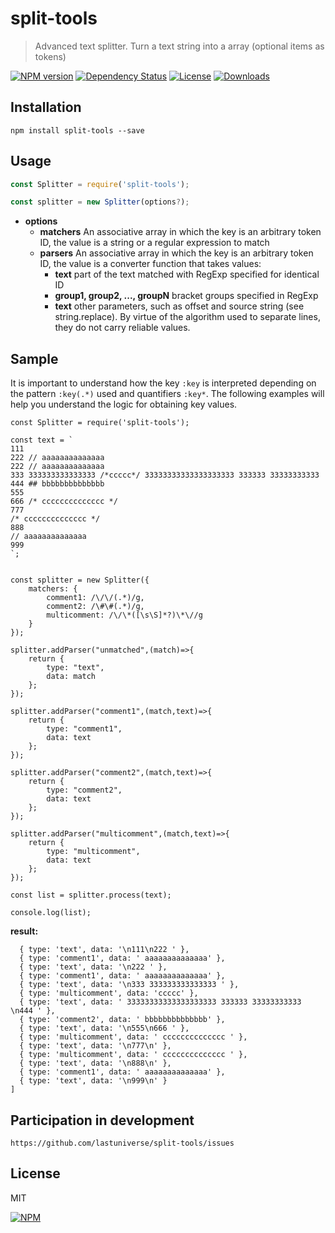 # split-tools

> Advanced text splitter. Turn a text string into a array (optional items as tokens)


[![NPM version][npm-image]][npm-url]
[![Dependency Status][david-image]][david-url]
[![License][license-image]][license-url]
[![Downloads][downloads-image]][downloads-url]

## Installation
```
npm install split-tools --save
```

## Usage
```javascript
const Splitter = require('split-tools');

const splitter = new Splitter(options?);
```
- **options**
  - **matchers** An associative array in which the key is an arbitrary token ID, the value is a string or a regular expression to match
  - **parsers** An associative array in which the key is an arbitrary token ID, the value is a converter function that takes values:
    - **text** part of the text matched with RegExp specified for identical ID
    - **group1, group2, ..., groupN** bracket groups specified in RegExp
    - **text** other parameters, such as offset and source string (see string.replace). By virtue of the algorithm used to separate lines, they do not carry reliable values.

## Sample
It is important to understand how the key `:key` is interpreted depending on the pattern `:key(.*)` used and quantifiers `:key*`. The following examples will help you understand the logic for obtaining key values.
```
const Splitter = require('split-tools');

const text = `
111
222 // aaaaaaaaaaaaaa
222 // aaaaaaaaaaaaaa
333 333333333333333 /*ccccc*/ 33333333333333333333 333333 33333333333 
444 ## bbbbbbbbbbbbbb
555
666 /* cccccccccccccc */
777
/* cccccccccccccc */
888
// aaaaaaaaaaaaaa
999
`;


const splitter = new Splitter({
	matchers: {
		comment1: /\/\/(.*)/g,
		comment2: /\#\#(.*)/g,
		multicomment: /\/\*([\s\S]*?)\*\//g
	}
});

splitter.addParser("unmatched",(match)=>{
	return {
		type: "text",
		data: match
	};
});

splitter.addParser("comment1",(match,text)=>{
	return {
		type: "comment1",
		data: text
	};
});

splitter.addParser("comment2",(match,text)=>{
	return {
		type: "comment2",
		data: text
	};
});

splitter.addParser("multicomment",(match,text)=>{
	return {
		type: "multicomment",
		data: text
	};
});

const list = splitter.process(text);

console.log(list);
```

**result:**
``` [ 
  { type: 'text', data: '\n111\n222 ' },
  { type: 'comment1', data: ' aaaaaaaaaaaaaa' },
  { type: 'text', data: '\n222 ' },
  { type: 'comment1', data: ' aaaaaaaaaaaaaa' },
  { type: 'text', data: '\n333 333333333333333 ' },
  { type: 'multicomment', data: 'ccccc' },
  { type: 'text', data: ' 33333333333333333333 333333 33333333333 \n444 ' },
  { type: 'comment2', data: ' bbbbbbbbbbbbbb' },
  { type: 'text', data: '\n555\n666 ' },
  { type: 'multicomment', data: ' cccccccccccccc ' },
  { type: 'text', data: '\n777\n' },
  { type: 'multicomment', data: ' cccccccccccccc ' },
  { type: 'text', data: '\n888\n' },
  { type: 'comment1', data: ' aaaaaaaaaaaaaa' },
  { type: 'text', data: '\n999\n' }
]
```




## Participation in development
```
https://github.com/lastuniverse/split-tools/issues
```

## License
MIT


[![NPM](https://nodei.co/npm/split-tools.png?downloads=true&downloadRank=true&stars=true)](https://nodei.co/npm/split-tools/)

[npm-image]: https://img.shields.io/npm/v/split-tools.svg?style=flat
[npm-url]: https://npmjs.org/package/split-tools
[david-image]: http://img.shields.io/david/lastuniverse/split-tools.svg?style=flat
[david-url]: https://david-dm.org/lastuniverse/split-tools
[license-image]: http://img.shields.io/npm/l/split-tools.svg?style=flat
[license-url]: LICENSE
[downloads-image]: http://img.shields.io/npm/dm/split-tools.svg?style=flat
[downloads-url]: https://npmjs.org/package/split-tools
